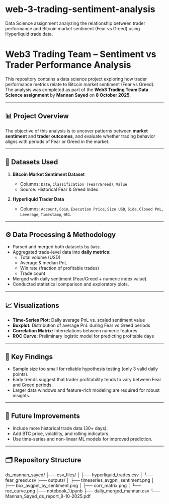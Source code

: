# web-3-trading-sentiment-analysis
Data Science assignment analyzing the relationship between trader performance and Bitcoin market sentiment (Fear vs Greed) using Hyperliquid trade data.


# Web3 Trading Team – Sentiment vs Trader Performance Analysis

This repository contains a data science project exploring how trader performance metrics relate to Bitcoin market sentiment (Fear vs Greed).  
The analysis was completed as part of the **Web3 Trading Team Data Science assignment** by **Mannan Sayed** on **8 October 2025**.

---

## 📊 Project Overview
The objective of this analysis is to uncover patterns between **market sentiment** and **trader outcomes**, and evaluate whether trading behavior aligns with periods of Fear or Greed in the market.

---

## 🧠 Datasets Used
1. **Bitcoin Market Sentiment Dataset**
   - Columns: `Date`, `Classification (Fear/Greed)`, `Value`
   - Source: Historical Fear & Greed Index

2. **Hyperliquid Trader Data**
   - Columns: `Account`, `Coin`, `Execution Price`, `Size USD`, `Side`, `Closed PnL`, `Leverage`, `Timestamp`, etc.

---

## ⚙️ Data Processing & Methodology
- Parsed and merged both datasets by `Date`.
- Aggregated trade-level data into **daily metrics**:
  - Total volume (USD)
  - Average & median PnL
  - Win rate (fraction of profitable trades)
  - Trade count
- Merged with daily sentiment (Fear/Greed + numeric index value).
- Conducted statistical comparison and exploratory plots.

---

## 📈 Visualizations
- **Time-Series Plot:** Daily average PnL vs. scaled sentiment value  
- **Boxplot:** Distribution of average PnL during Fear vs Greed periods  
- **Correlation Matrix:** Interrelations between numeric features  
- **ROC Curve:** Preliminary logistic model for predicting profitable days

---

## 🧩 Key Findings
- Sample size too small for reliable hypothesis testing (only 3 valid daily points).  
- Early trends suggest that trader profitability tends to vary between Fear and Greed periods.  
- Larger data windows and feature-rich modeling are required for robust insights.

---

## 🚀 Future Improvements
- Include more historical trade data (30+ days).  
- Add BTC price, volatility, and rolling indicators.  
- Use time-series and non-linear ML models for improved prediction.

---

## 🗂️ Repository Structure
ds_mannan_sayed/
├── csv_files/
│ ├── hyperliquid_trades.csv
│ └── fear_greed.csv
├── outputs/
│ ├── timeseries_avgpnl_sentiment.png
│ ├── box_avgpnl_by_sentiment.png
│ ├── corr_matrix.png
│ └── roc_curve.png
├── notebook_1.ipynb
├── daily_merged_mannan.csv
└── Mannan_Sayed_ds_report_8-10-2025.pdf
